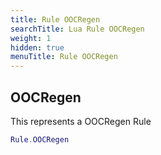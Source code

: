 ```yaml
---
title: Rule OOCRegen
searchTitle: Lua Rule OOCRegen
weight: 1
hidden: true
menuTitle: Rule OOCRegen
---
```

## OOCRegen

This represents a OOCRegen Rule
```lua
Rule.OOCRegen
```